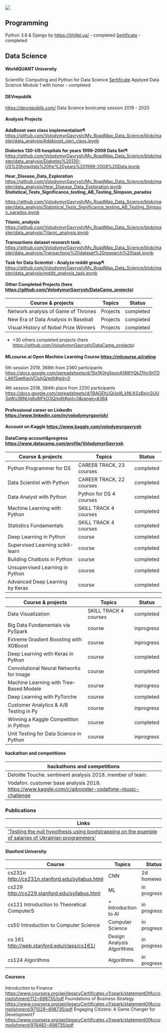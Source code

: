![](https://raw.githubusercontent.com/VolodymyrGavrysh/My_RoadMap_Data_Science/master/pictures/ai.jpg)
## Programming
Python 3.6 & Django by https://ithillel.ua/ - completed [Sertificate](https://raw.githubusercontent.com/VolodymyrGavrysh/My_RoadMap_Data_Science/master/pictures/ext.jpeg) - completed
## Data Science

#### WorldQUANT University 
Scientific Computing and Python for Data Science [Sertificate](https://raw.githubusercontent.com/VolodymyrGavrysh/My_RoadMap_Data_Science/master/pictures/0.jpeg) Applyed Data Science Module 1 with honor - completed


#### DEVrepublik
https://devrepublik.com/
Data Science bootcamp session 2019 - 2020 

#### Analysis Projects
**AdaBoost own class implementation¶**
https://github.com/VolodymyrGavrysh/My_RoadMap_Data_Science/blob/master/data_analysis/Adaboost_own_class.ipynb

**Diabetes 130-US hospitals for years 1999-2008 Data Set¶**
https://github.com/VolodymyrGavrysh/My_RoadMap_Data_Science/blob/master/data_analysis/Diabetes%20130-US%20hospitals%20for%20years%201999-2008%20Data.ipynb

**Hear_Disease_Data_Exploration**
https://github.com/VolodymyrGavrysh/My_RoadMap_Data_Science/blob/master/data_analysis/Hear_Disease_Data_Exploration.ipynb
**Statistical_Tests_Significance_testing_AB_Testing_Simpson_paradox**

https://github.com/VolodymyrGavrysh/My_RoadMap_Data_Science/blob/master/data_analysis/Statistical_Tests_Significance_testing_AB_Testing_Simpson_paradox.ipynb

**Titanic_analysis**
https://github.com/VolodymyrGavrysh/My_RoadMap_Data_Science/blob/master/data_analysis/Titanic_analysis.ipynb

**Transactions dataset research task.**
https://github.com/VolodymyrGavrysh/My_RoadMap_Data_Science/blob/master/data_analysis/Transactions%20dataset%20research%20task.ipynb

**Task for Data Scientist - Analyze reddit group¶**
https://github.com/VolodymyrGavrysh/My_RoadMap_Data_Science/blob/master/data_analysis/reddit_analysis_task.ipynb

#### Other Completed Projects (here https://github.com/VolodymyrGavrysh/DataCamp_projects)

| **Course & projects**                 | Topics                    | Status   |
|---------------------------------------|---------------------------|----------|
|Network analysis of Game of Thrones    |Projects                   |completed |
|New Era of Data Analysis in Baseball   |Projects                   |completed |
| Visual History of Nobel Prize Winners |Projects                   |completed |

+ +30 others completed projects (here https://github.com/VolodymyrGavrysh/DataCamp_projects)

#### MLcourse.ai Open Machine Learning Course https://mlcourse.ai/rating

5th session 2019, 368th from 2360 participants
https://docs.google.com/spreadsheets/d/15e1K0tg5ponA5R6YQkZfihrShTDLAKf5qeKaoVCiuhQ/edit#gid=0

4th session 2018, 384th place from 2200 participants
https://docs.google.com/spreadsheets/d/19AGEhUQUol6_kNLKSzBsjcGUU3qWy3BNUg8x8IFkO3Q/edit#gid=0&range=A384

#### Professional career on LinkedIn https://www.linkedin.com/in/volodymyrgavrish/

#### Account on Kaggle https://www.kaggle.com/volodymyrgavrysh

#### DataCamp account&progress https://www.datacamp.com/profile/VolodymyrGavrysh

| **Course & projects**          | Topics                    | Status   |
|--------------------------------|---------------------------|----------|
|Python Programmer for DS        | CAREER TRACK, 23 courses  |completed |
|Data Scientist with Python      | CAREER TRACK, 22 courses  |completed |
|Data Analyst with Python        | Python for DS 4 courses   |completed |
|Machine Learning with Python    | SKILL TRACK 4 courses     |completed |
|Statistics Fundamentals         | SKILL TRACK 4 courses     |completed |
|Deep Learning in Python         | course                    |completed |
|Supervised Learning scikit-learn| course                    |completed |
|Building Chatbots in Python     | course                    |completed |
|Unsupervised Learning in Python | course                    |completed |
|Advanced Deep Learning by Keras | course                    |completed |


| **Course & projects**                 | Topics                    | Status   |
|---------------------------------------|---------------------------|----------|
|Data Visualization                     |  SKILL TRACK 4 courses    |completed |
|Big Data Fundamentals via PySpark      |  course                   |inprogress|
|Extreme Gradient Boosting with XGBoost |  course                   |inprogress|
|Deep Learning with Keras in Python     |  course                   |completed |
|Convolutional Neural Networks for Image|  course                   |completed |
|Machine Learning with Tree-Based Modele|  course                   |inprogress|
|Deep Learning with PyTorche            |  course                   |completed |
|Customer Analytics & A/B Testing in Py |  course                   |inprogress|
|Winning a Kaggle Competition in Python |  course                   |completed |
|Unit Testing for Data Science in Python|  course                   |inprogress|

#### hackathon and competitions
| **hackathons and competitions**                                                                        |
|--------------------------------------------------------------------------------------------------------|
| Deloitte Touche. sentiment analysis 2018. member of team.                                              |
| Vodafon. customer base analysis 2018. https://www.kaggle.com/c/aibooster-vodafone-music-challenge      |

### Publications
| **Links**                                                                                              |
|--------------------------------------------------------------------------------------------------------|
|['Testing the null hypothesis using bootstrapping on the example of salaries of Ukrainian programmers'](https://github.com/VolodymyrGavrysh/My_RoadMap_Data_Science/tree/master/habr)|

#### Stanford University
| **Course**                                       | Topics                    | Status        |
|--------------------------------------------------|---------------------------|---------------|
| cs231n  http://cs231n.stanford.edu/syllabus.html | CNN                       | 2d homework   |
| cs229   http://cs229.stanford.edu/syllabus.html  | ML                        | in progress       |
| cs121   Introduction to Theoretical ComputerS    | + Introduction to AI      | in progress       |
| cs50 Introduction to Computer Science            | Computer Science          | in progress       |
| cs 161 http://web.stanford.edu/class/cs161/      | Design Analysis Algorithms| in progress       |
| cs124  Algorithms                                | Algorithms                | in progress       |

#### Coursera
Introduction to Finance
https://www.coursera.org/api/legacyCertificates.v1/spark/statementOfAccomplishment/112~698735/pdf
Foundations of Business Strategy
https://www.coursera.org/api/legacyCertificates.v1/spark/statementOfAccomplishment/971029~698735/pdf
Engaging Citizens: A Game Changer for Development?
https://www.coursera.org/api/legacyCertificates.v1/spark/statementOfAccomplishment/976482~698735/pdf
